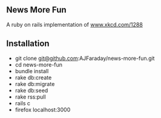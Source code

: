 News More Fun
-------------

A ruby on rails implementation of 
www.xkcd.com/1288


Installation
------------

* git clone git@github.com:AJFaraday/news-more-fun.git
* cd news-more-fun
* bundle install 
* rake db:create
* rake db:migrate
* rake db:seed
* rake rss:pull 
* rails c
* firefox localhost:3000
